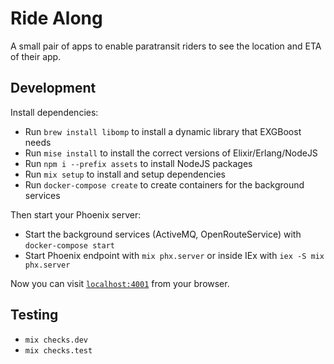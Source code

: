 # Ride Along

A small pair of apps to enable paratransit riders to see the location and ETA of their app.

## Development

Install dependencies:

  * Run `brew install libomp` to install a dynamic library that EXGBoost needs
  * Run `mise install` to install the correct versions of Elixir/Erlang/NodeJS
  * Run `npm i --prefix assets` to install NodeJS packages
  * Run `mix setup` to install and setup dependencies
  * Run `docker-compose create` to create containers for the background services

Then start your Phoenix server:

  * Start the background services (ActiveMQ, OpenRouteService) with `docker-compose start`
  * Start Phoenix endpoint with `mix phx.server` or inside IEx with `iex -S mix phx.server`

Now you can visit [`localhost:4001`](https://localhost:4001) from your browser.

## Testing

  * `mix checks.dev`
  * `mix checks.test`
